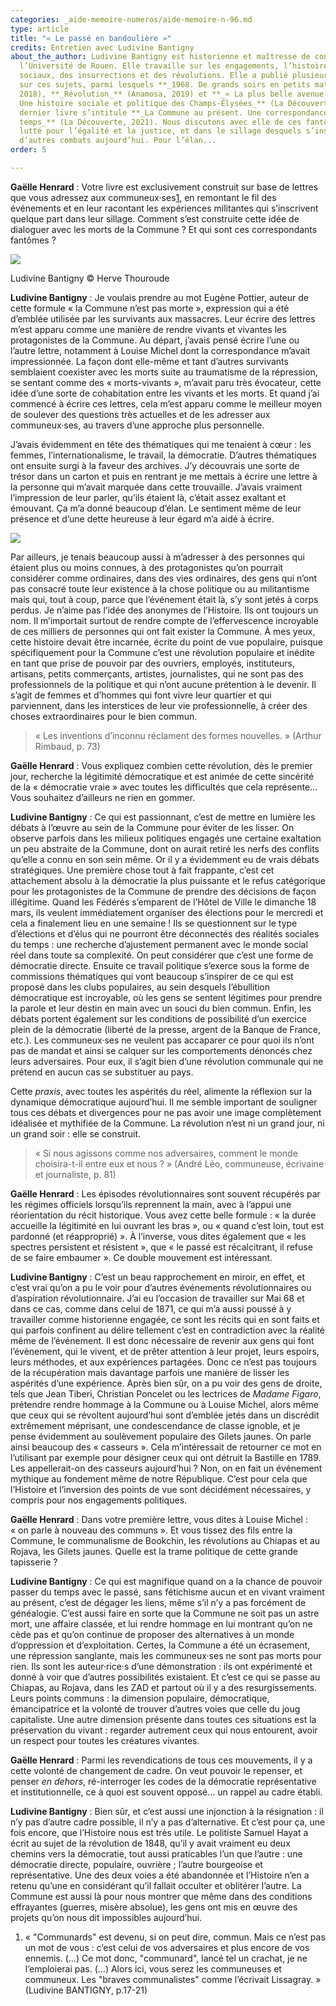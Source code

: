 ```yaml
---
categories: _aide-memoire-numeros/aide-memoire-n-96.md
type: article
title: "« Le passé en bandoulière »"
credits: Entretien avec Ludivine Bantigny
about_the_author: Ludivine Bantigny est historienne et maîtresse de conférences à
  l’Université de Rouen. Elle travaille sur les engagements, l’histoire des mouvements
  sociaux, des insurrections et des révolutions. Elle a publié plusieurs ouvrages
  sur ces sujets, parmi lesquels **_1968. De grands soirs en petits matins_** (Seuil,
  2018), **_Révolution_** (Anamosa, 2019) et **_« La plus belle avenue du monde ».
  Une histoire sociale et politique des Champs-Élysées_** (La Découverte, 2020). Son
  dernier livre s’intitule **_La Commune au présent. Une correspondance par-delà le
  temps_** (La Découverte, 2021). Nous discutons avec elle de ces fantômes qui ont
  lutté pour l’égalité et la justice, et dans le sillage desquels s’inscrivent tant
  d’autres combats aujourd’hui. Pour l’élan...
order: 5

---
```

**Gaëlle Henrard**&nbsp;: Votre livre est exclusivement construit sur base de lettres que vous adressez aux communeux·ses[1](#footnote-1), en remontant le fil des événements et en leur racontant les expériences militantes qui s’inscrivent quelque part dans leur sillage. Comment s’est construite cette idée de dialoguer avec les morts de la Commune&nbsp;? Et qui sont ces correspondants fantômes&nbsp;?

![](https://www.territoires-memoire.be/assets/uploads/p-4_ludivine-bantigny_credithervethouroude.jpg)

<span class="img-copyright">Ludivine Bantigny © Herve Thouroude</span>

**Ludivine Bantigny**&nbsp;: Je voulais prendre au mot Eugène Pottier, auteur de cette formule «&nbsp;la Commune n’est pas morte&nbsp;», expression qui a été d’emblée utilisée par les survivants aux massacres. Leur écrire des lettres m’est apparu comme une manière de rendre vivants et vivantes les protagonistes de la Commune. Au départ, j’avais pensé écrire l’une ou l’autre lettre, notamment à Louise Michel dont la correspondance m’avait impressionnée. La façon dont elle-même et tant d’autres survivants semblaient coexister avec les morts suite au traumatisme de la répression, se sentant comme des «&nbsp;morts-vivants&nbsp;», m’avait paru très évocateur, cette idée d’une sorte de cohabitation entre les vivants et les morts. Et quand j’ai commencé à écrire ces lettres, cela m’est apparu comme le meilleur moyen de soulever des questions très actuelles et de les adresser aux communeux·ses, au travers d’une approche plus personnelle.

J’avais évidemment en tête des thématiques qui me tenaient à cœur&nbsp;: les femmes, l’internationalisme, le travail, la démocratie. D’autres thématiques ont ensuite surgi à la faveur des archives. J’y découvrais une sorte de trésor dans un carton et puis en rentrant je me mettais à écrire une lettre à la personne qui m’avait marquée dans cette trouvaille. J’avais vraiment l’impression de leur parler, qu’ils étaient là, c’était assez exaltant et émouvant. Ça m’a donné beaucoup d’élan. Le sentiment même de leur présence et d’une dette heureuse à leur égard m’a aidé à écrire.

![](https://www.territoires-memoire.be/assets/uploads/p-4_covercommune.jpg)

Par ailleurs, je tenais beaucoup aussi à m’adresser à des personnes qui étaient plus ou moins connues, à des protagonistes qu’on pourrait considérer comme ordinaires, dans des vies ordinaires, des gens qui n’ont pas consacré toute leur existence à la chose politique ou au militantisme mais qui, tout à coup, parce que l’événement était là, s’y sont jetés à corps perdus. Je n’aime pas l’idée des anonymes de l’Histoire. Ils ont toujours un nom. Il m’importait surtout de rendre compte de l’effervescence incroyable de ces milliers de personnes qui ont fait exister la Commune. À mes yeux, cette histoire devait être incarnée, écrite du point de vue populaire, puisque spécifiquement pour la Commune c’est une révolution populaire et inédite en tant que prise de pouvoir par des ouvriers, employés, instituteurs, artisans, petits commerçants, artistes, journalistes, qui ne sont pas des professionnels de la politique et qui n’ont aucune prétention à le devenir. Il s’agit de femmes et d’hommes qui font vivre leur quartier et qui parviennent, dans les interstices de leur vie professionnelle, à créer des choses extraordinaires pour le bien commun.

> «&nbsp;Les inventions d’inconnu réclament des formes nouvelles.&nbsp;» (Arthur Rimbaud, p. 73)

**Gaëlle Henrard**&nbsp;: Vous expliquez combien cette révolution, dès le premier jour, recherche la légitimité démocratique et est animée de cette sincérité de la «&nbsp;démocratie vraie&nbsp;» avec toutes les difficultés que cela représente… Vous souhaitez d’ailleurs ne rien en gommer.

**Ludivine Bantigny**&nbsp;: Ce qui est passionnant, c’est de mettre en lumière les débats à l’œuvre au sein de la Commune pour éviter de les lisser. On observe parfois dans les milieux politiques engagés une certaine exaltation un peu abstraite de la Commune, dont on aurait retiré les nerfs des conflits qu’elle a connu en son sein même. Or il y a évidemment eu de vrais débats stratégiques. Une première chose tout à fait frappante, c’est cet attachement absolu à la démocratie la plus puissante et le refus catégorique pour les protagonistes de la Commune de prendre des décisions de façon illégitime. Quand les Fédérés s’emparent de l’Hôtel de Ville le dimanche 18 mars, ils veulent immédiatement organiser des élections pour le mercredi et cela a finalement lieu en une semaine&nbsp;! Ils se questionnent sur le type d’élections et d’élus qui ne pourront être déconnectés des réalités sociales du temps&nbsp;: une recherche d’ajustement permanent avec le monde social réel dans toute sa complexité. On peut considérer que c’est une forme de démocratie directe. Ensuite ce travail politique s’exerce sous la forme de commissions thématiques qui vont beaucoup s’inspirer de ce qui est proposé dans les clubs populaires, au sein desquels l’ébullition démocratique est incroyable, où les gens se sentent légitimes pour prendre la parole et leur destin en main avec un souci du bien commun. Enfin, les débats portent également sur les conditions de possibilité d’un exercice plein de la démocratie (liberté de la presse, argent de la Banque de France, etc.). Les communeux·ses ne veulent pas accaparer ce pour quoi ils n’ont pas de mandat et ainsi se calquer sur les comportements dénoncés chez leurs adversaires. Pour eux, il s’agit bien d’une révolution communale qui ne prétend en aucun cas se substituer au pays.

Cette _praxis_, avec toutes les aspérités du réel, alimente la réflexion sur la dynamique démocratique aujourd’hui. Il me semble important de souligner tous ces débats et divergences pour ne pas avoir une image complètement idéalisée et mythifiée de la Commune. La révolution n’est ni un grand jour, ni un grand soir&nbsp;: elle se construit.

> «&nbsp;Si nous agissons comme nos adversaires, comment le monde choisira-t-il entre eux et nous&nbsp;?&nbsp;» (André Léo, communeuse, écrivaine et journaliste, p. 81)

**Gaëlle Henrard**&nbsp;: Les épisodes révolutionnaires sont souvent récupérés par les régimes officiels lorsqu’ils reprennent la main, avec à l’appui une réorientation du récit historique. Vous avez cette belle formule&nbsp;: «&nbsp;la durée accueille la légitimité en lui ouvrant les bras&nbsp;», ou «&nbsp;quand c’est loin, tout est pardonné (et réapproprié)&nbsp;». À l’inverse, vous dites également que «&nbsp;les spectres persistent et résistent&nbsp;», que «&nbsp;le passé est récalcitrant, il refuse de se faire embaumer&nbsp;». Ce double mouvement est intéressant.

**Ludivine Bantigny**&nbsp;: C’est un beau rapprochement en miroir, en effet, et c’est vrai qu’on a pu le voir pour d’autres événements révolutionnaires ou d’aspiration révolutionnaire. J’ai eu l’occasion de travailler sur Mai 68 et dans ce cas, comme dans celui de 1871, ce qui m’a aussi poussé à y travailler comme historienne engagée, ce sont les récits qui en sont faits et qui parfois confinent au délire tellement c’est en contradiction avec la réalité même de l’événement. Il est donc nécessaire de revenir aux gens qui font l’évènement, qui le vivent, et de prêter attention à leur projet, leurs espoirs, leurs méthodes, et aux expériences partagées. Donc ce n’est pas toujours de la récupération mais davantage parfois une manière de lisser les aspérités d’une expérience. Après bien sûr, on a pu voir des gens de droite, tels que Jean Tiberi, Christian Poncelet ou les lectrices de _Madame Figaro_, prétendre rendre hommage à la Commune ou à Louise Michel, alors même que ceux qui se révoltent aujourd’hui sont d’emblée jetés dans un discrédit extrêmement méprisant, une condescendance de classe ignoble, et je pense évidemment au soulèvement populaire des Gilets jaunes. On parle ainsi beaucoup des «&nbsp;casseurs&nbsp;». Cela m’intéressait de retourner ce mot en l’utilisant par exemple pour désigner ceux qui ont détruit la Bastille en 1789. Les appellerait-on des casseurs aujourd’hui&nbsp;? Non, on en fait un événement mythique au fondement même de notre République. C’est pour cela que l’Histoire et l’inversion des points de vue sont décidément nécessaires, y compris pour nos engagements politiques.

**Gaëlle Henrard**&nbsp;: Dans votre première lettre, vous dites à Louise Michel&nbsp;: «&nbsp;on parle à nouveau des communs&nbsp;». Et vous tissez des fils entre la Commune, le communalisme de Bookchin, les révolutions au Chiapas et au Rojava, les Gilets jaunes. Quelle est la trame politique de cette grande tapisserie&nbsp;?

**Ludivine Bantigny**&nbsp;: Ce qui est magnifique quand on a la chance de pouvoir passer du temps avec le passé, sans fétichisme aucun et en vivant vraiment au présent, c’est de dégager les liens, même s’il n’y a pas forcément de généalogie. C’est aussi faire en sorte que la Commune ne soit pas un astre mort, une affaire classée, et lui rendre hommage en lui montrant qu’on ne cède pas et qu’on continue de proposer des alternatives à un monde d’oppression et d’exploitation. Certes, la Commune a été un écrasement, une répression sanglante, mais les communeux·ses ne sont pas morts pour rien. Ils sont les auteur·rice·s d’une démonstration&nbsp;: ils ont expérimenté et donné à voir que d’autres possibilités existaient. Et c’est ce qui se passe au Chiapas, au Rojava, dans les ZAD et partout où il y a des resurgissements. Leurs points communs&nbsp;: la dimension populaire, démocratique, émancipatrice et la volonté de trouver d’autres voies que celle du joug capitaliste. Une autre dimension présente dans toutes ces situations est la préservation du vivant&nbsp;: regarder autrement ceux qui nous entourent, avoir un respect pour toutes les créatures vivantes.

**Gaëlle Henrard**&nbsp;: Parmi les revendications de tous ces mouvements, il y a cette volonté de changement de cadre. On veut pouvoir le repenser, et penser _en dehors_, ré-interroger les codes de la démocratie représentative et institutionnelle, ce à quoi est souvent opposé… un rappel au cadre établi.

**Ludivine Bantigny**&nbsp;: Bien sûr, et c’est aussi une injonction à la résignation&nbsp;: il n’y pas d’autre cadre possible, il n’y a pas d’alternative. Et c’est pour ça, une fois encore, que l’Histoire nous est très utile. Le politiste Samuel Hayat a écrit au sujet de la révolution de 1848, qu’il y avait vraiment eu deux chemins vers la démocratie, tout aussi praticables l’un que l’autre&nbsp;: une démocratie directe, populaire, ouvrière ; l’autre bourgeoise et représentative. Une des deux voies a été abandonnée et l’Histoire n’en a retenu qu’une en considérant qu’il fallait occulter et oblitérer l’autre. La Commune est aussi là pour nous montrer que même dans des conditions effrayantes (guerres, misère absolue), les gens ont mis en œuvre des projets qu’on nous dit impossibles aujourd’hui.

1. «&nbsp;"Communards" est devenu, si on peut dire, commun. Mais ce n’est pas un mot de vous&nbsp;: c’est celui de vos adversaires et plus encore de vos ennemis. (…) Ce mot donc, "communard", lancé tel un crachat, je ne l’emploierai pas. (…) Alors ici, vous serez les communeuses et communeux. Les "braves communalistes" comme l’écrivait Lissagray.&nbsp;» (Ludivine BANTIGNY, p.17-21)